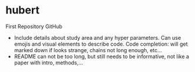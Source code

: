# hubert
First Repository GitHub
- Include details about study area and any hyper parameters. Can use emojis and visual elements to describe code. Code completion: will get marked down if looks strange, chains not long enough, etc...
- README can not be too long, but still needs to be informative, not like a paper with intro, methods,...
